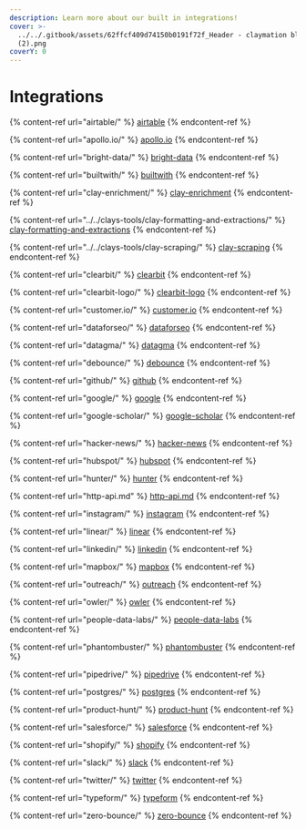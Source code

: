 ```yaml
---
description: Learn more about our built in integrations!
cover: >-
  ../../.gitbook/assets/62ffcf409d74150b0191f72f_Header - claymation black
  (2).png
coverY: 0
---
```


# Integrations

{% content-ref url="airtable/" %}
[airtable](airtable/)
{% endcontent-ref %}

{% content-ref url="apollo.io/" %}
[apollo.io](apollo.io/)
{% endcontent-ref %}

{% content-ref url="bright-data/" %}
[bright-data](bright-data/)
{% endcontent-ref %}

{% content-ref url="builtwith/" %}
[builtwith](builtwith/)
{% endcontent-ref %}

{% content-ref url="clay-enrichment/" %}
[clay-enrichment](clay-enrichment/)
{% endcontent-ref %}

{% content-ref url="../../clays-tools/clay-formatting-and-extractions/" %}
[clay-formatting-and-extractions](../../clays-tools/clay-formatting-and-extractions/)
{% endcontent-ref %}

{% content-ref url="../../clays-tools/clay-scraping/" %}
[clay-scraping](../../clays-tools/clay-scraping/)
{% endcontent-ref %}

{% content-ref url="clearbit/" %}
[clearbit](clearbit/)
{% endcontent-ref %}

{% content-ref url="clearbit-logo/" %}
[clearbit-logo](clearbit-logo/)
{% endcontent-ref %}

{% content-ref url="customer.io/" %}
[customer.io](customer.io/)
{% endcontent-ref %}

{% content-ref url="dataforseo/" %}
[dataforseo](dataforseo/)
{% endcontent-ref %}

{% content-ref url="datagma/" %}
[datagma](datagma/)
{% endcontent-ref %}

{% content-ref url="debounce/" %}
[debounce](debounce/)
{% endcontent-ref %}

{% content-ref url="github/" %}
[github](github/)
{% endcontent-ref %}

{% content-ref url="google/" %}
[google](google/)
{% endcontent-ref %}

{% content-ref url="google-scholar/" %}
[google-scholar](google-scholar/)
{% endcontent-ref %}

{% content-ref url="hacker-news/" %}
[hacker-news](hacker-news/)
{% endcontent-ref %}

{% content-ref url="hubspot/" %}
[hubspot](hubspot/)
{% endcontent-ref %}

{% content-ref url="hunter/" %}
[hunter](hunter/)
{% endcontent-ref %}

{% content-ref url="http-api.md" %}
[http-api.md](http-api.md)
{% endcontent-ref %}

{% content-ref url="instagram/" %}
[instagram](instagram/)
{% endcontent-ref %}

{% content-ref url="linear/" %}
[linear](linear/)
{% endcontent-ref %}

{% content-ref url="linkedin/" %}
[linkedin](linkedin/)
{% endcontent-ref %}

{% content-ref url="mapbox/" %}
[mapbox](mapbox/)
{% endcontent-ref %}

{% content-ref url="outreach/" %}
[outreach](outreach/)
{% endcontent-ref %}

{% content-ref url="owler/" %}
[owler](owler/)
{% endcontent-ref %}

{% content-ref url="people-data-labs/" %}
[people-data-labs](people-data-labs/)
{% endcontent-ref %}

{% content-ref url="phantombuster/" %}
[phantombuster](phantombuster/)
{% endcontent-ref %}

{% content-ref url="pipedrive/" %}
[pipedrive](pipedrive/)
{% endcontent-ref %}

{% content-ref url="postgres/" %}
[postgres](postgres/)
{% endcontent-ref %}

{% content-ref url="product-hunt/" %}
[product-hunt](product-hunt/)
{% endcontent-ref %}

{% content-ref url="salesforce/" %}
[salesforce](salesforce/)
{% endcontent-ref %}

{% content-ref url="shopify/" %}
[shopify](shopify/)
{% endcontent-ref %}

{% content-ref url="slack/" %}
[slack](slack/)
{% endcontent-ref %}

{% content-ref url="twitter/" %}
[twitter](twitter/)
{% endcontent-ref %}

{% content-ref url="typeform/" %}
[typeform](typeform/)
{% endcontent-ref %}

{% content-ref url="zero-bounce/" %}
[zero-bounce](zero-bounce/)
{% endcontent-ref %}

